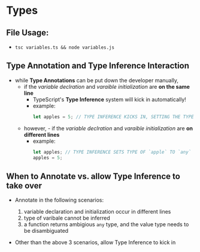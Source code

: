 # Types

## File Usage:

- `tsc variables.ts && node variables.js`

## Type Annotation and Type Inference Interaction

- while **Type Annotations** can be put down the developer manually,
  - if the _variable declration_ and _varaible initialization_ are **on the same line**
    - TypeScript's **Type Inference** system will kick in automatically!
    - example:
      ```js
      let apples = 5; // TYPE INFERENCE KICKS IN, SETTING THE TYPE OF `apples` TO `number`
      ```
  - however, - if the _variable declration_ and _varaible initialization_ are **on different lines**
    - example:
      ```js
      let apples; // TYPE INFERENCE SETS TYPE OF `apple` TO `any`
      apples = 5;
      ```

## When to Annotate vs. allow Type Inference to take over

- Annotate in the following scenarios:

  1. variable declaration and initialization occur in different lines
  2. type of varibale cannot be inferred
  3. a function returns ambigious `any` type, and the value type needs to be disambiguated

- Other than the above 3 scenarios, allow Type Inference to kick in
